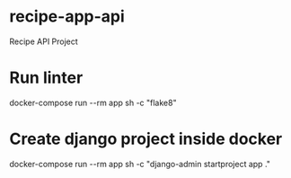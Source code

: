 # recipe-app-api
Recipe API Project

# Run linter
docker-compose run --rm app sh -c "flake8"

# Create django project inside docker
 docker-compose run --rm app sh -c "django-admin startproject app ."
